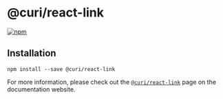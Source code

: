 # @curi/react-link

[![npm][badge]][npm-link]

[badge]: https://img.shields.io/npm/v/@curi/react-link.svg
[npm-link]: https://npmjs.com/package/@curi/react-link

## Installation

```
npm install --save @curi/react-link
```

For more information, please check out the [`@curi/react-link`](https://curi.js.org/packages/@curi/react-link) page on the documentation website.
